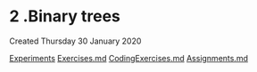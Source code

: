 # 2 .Binary trees
Created Thursday 30 January 2020

[Experiments](./2_.Binary_trees/Codes/experiments)
[Exercises.md](./2_.Binary_trees/Quizzes&Exercises/Exercises.md)
[CodingExercises.md](./2_.Binary_trees/Quizzes&Exercises/CodingExercises.md)
[Assignments.md](2_.Binary_trees/zAssignments/Assignments.md)

